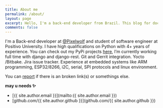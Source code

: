 ```yaml
---
title: About me
permalink: /about/
layout: page
excerpt: Hello, I'm a back-end developer from Brazil. This blog for documentation about my programming journey.
comments: false
---
```


I'm a Back-end developer at [@Pixelwolf](www.pixelwolf.com.br) and student of software engineer at Positivo University.
I have high qualifications on Python with 4+ years of experience. You can check out my PyPi projects [here](https://pypi.org/user/pimoroni/), I’m currently working full time with django and django-rest.
Git and Gerrit integration. Yocto /Bitbake. Jira issue tracker.
Experience at embedded systems like ARM programming, ESP32/8266, i2C, serial, SPI protocols and linux environment.

You can [report](http://github.com/piharpi/jekyll-klise/issues/new) if there is an broken link(s) or somethings else.

**may u needs ✨**

- [{{ site.author.email }}](mailto:{{ site.author.email }})
- [github.com/{{ site.author.github }}](github.com/{{ site.author.github }})

